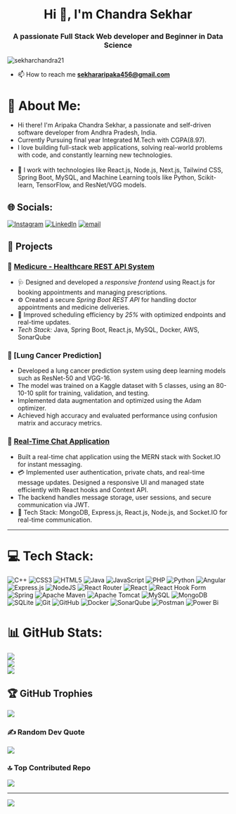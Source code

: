 <h1 align="center">Hi 👋, I'm Chandra Sekhar</h1>
<h3 align="center">A passionate Full Stack Web developer and Beginner in Data Science </h3>

<p align="left"> <img src="https://komarev.com/ghpvc/?username=sekharchandra21&label=Profile%20views&color=0e75b6&style=flat" alt="sekharchandra21" /> </p>

- 📫 How to reach me **sekhararipaka456@gmail.com**

# 💫 About Me:
- Hi there! I'm Aripaka Chandra Sekhar, a passionate and self-driven software developer from Andhra Pradesh, India. 
- Currently Pursuing final year Integrated M.Tech with CGPA(8.97).
- I love building full-stack web applications, solving real-world problems with code, and constantly learning new technologies.<br><br>
- 🔧 I work with technologies like React.js, Node.js, Next.js, Tailwind CSS, Spring Boot, MySQL, and Machine Learning tools like Python, Scikit-learn, TensorFlow, and ResNet/VGG models.


## 🌐 Socials:
[![Instagram](https://img.shields.io/badge/Instagram-%23E4405F.svg?logo=Instagram&logoColor=white)](https://instagram.com/https://www.instagram.com/sekhar_aripaka/) [![LinkedIn](https://img.shields.io/badge/LinkedIn-%230077B5.svg?logo=linkedin&logoColor=white)](https://linkedin.com/in/https://www.linkedin.com/in/aripaka-chandra-sekhar/) [![email](https://img.shields.io/badge/Email-D14836?logo=gmail&logoColor=white)](mailto:sekhararipaka456@gmail.com) 


## 💼 Projects

### 🔹 [Medicure - Healthcare REST API System](https://github.com/SekharChandra21/Medicure.git)
- 🩺 Designed and developed a *responsive frontend* using React.js for booking appointments and managing prescriptions.
- ⚙ Created a secure *Spring Boot REST API* for handling doctor appointments and medicine deliveries.
- 🚀 Improved scheduling efficiency by *25%* with optimized endpoints and real-time updates.
- *Tech Stack:* Java, Spring Boot, React.js, MySQL, Docker, AWS, SonarQube

### 🔹 [Lung Cancer Prediction]
- Developed a lung cancer prediction system using deep learning models such as ResNet-50 and VGG-16.
- The model was trained on a Kaggle dataset with 5 classes, using an 80-10-10 split for training, validation, and testing.
- Implemented data augmentation and optimized using the Adam optimizer.
- Achieved high accuracy and evaluated performance using confusion matrix and accuracy metrics.

### 🔹 [Real-Time Chat Application](https://github.com/SekharChandra21/MERN-Stack-Chat_App.git)
- Built a real-time chat application using the MERN stack with Socket.IO for instant messaging.
- 💳 Implemented user authentication, private chats, and real-time message updates. Designed a responsive UI and managed state efficiently with React hooks and Context API.
- The backend handles message storage, user sessions, and secure communication via JWT.
- 🔧 Tech Stack: MongoDB, Express.js, React.js, Node.js, and Socket.IO for real-time communication.

---


# 💻 Tech Stack:
![C++](https://img.shields.io/badge/c++-%2300599C.svg?style=flat&logo=c%2B%2B&logoColor=white) ![CSS3](https://img.shields.io/badge/css3-%231572B6.svg?style=flat&logo=css3&logoColor=white) ![HTML5](https://img.shields.io/badge/html5-%23E34F26.svg?style=flat&logo=html5&logoColor=white) ![Java](https://img.shields.io/badge/java-%23ED8B00.svg?style=flat&logo=openjdk&logoColor=white) ![JavaScript](https://img.shields.io/badge/javascript-%23323330.svg?style=flat&logo=javascript&logoColor=%23F7DF1E) ![PHP](https://img.shields.io/badge/php-%23777BB4.svg?style=flat&logo=php&logoColor=white) ![Python](https://img.shields.io/badge/python-3670A0?style=flat&logo=python&logoColor=ffdd54) ![Angular](https://img.shields.io/badge/angular-%23DD0031.svg?style=flat&logo=angular&logoColor=white) ![Express.js](https://img.shields.io/badge/express.js-%23404d59.svg?style=flat&logo=express&logoColor=%2361DAFB) ![NodeJS](https://img.shields.io/badge/node.js-6DA55F?style=flat&logo=node.js&logoColor=white) ![React Router](https://img.shields.io/badge/React_Router-CA4245?style=flat&logo=react-router&logoColor=white) ![React](https://img.shields.io/badge/react-%2320232a.svg?style=flat&logo=react&logoColor=%2361DAFB) ![React Hook Form](https://img.shields.io/badge/React%20Hook%20Form-%23EC5990.svg?style=flat&logo=reacthookform&logoColor=white) ![Spring](https://img.shields.io/badge/spring-%236DB33F.svg?style=flat&logo=spring&logoColor=white) ![Apache Maven](https://img.shields.io/badge/Apache%20Maven-C71A36?style=flat&logo=Apache%20Maven&logoColor=white) ![Apache Tomcat](https://img.shields.io/badge/apache%20tomcat-%23F8DC75.svg?style=flat&logo=apache-tomcat&logoColor=black) ![MySQL](https://img.shields.io/badge/mysql-4479A1.svg?style=flat&logo=mysql&logoColor=white) ![MongoDB](https://img.shields.io/badge/MongoDB-%234ea94b.svg?style=flat&logo=mongodb&logoColor=white) ![SQLite](https://img.shields.io/badge/sqlite-%2307405e.svg?style=flat&logo=sqlite&logoColor=white) ![Git](https://img.shields.io/badge/git-%23F05033.svg?style=flat&logo=git&logoColor=white) ![GitHub](https://img.shields.io/badge/github-%23121011.svg?style=flat&logo=github&logoColor=white) ![Docker](https://img.shields.io/badge/docker-%230db7ed.svg?style=flat&logo=docker&logoColor=white) ![SonarQube](https://img.shields.io/badge/SonarQube-black?style=flat&logo=sonarqube&logoColor=4E9BCD) ![Postman](https://img.shields.io/badge/Postman-FF6C37?style=flat&logo=postman&logoColor=white) ![Power Bi](https://img.shields.io/badge/power_bi-F2C811?style=flat&logo=powerbi&logoColor=black)
# 📊 GitHub Stats:
![](https://github-readme-stats.vercel.app/api?username=SekharChandra21&theme=radical&hide_border=false&include_all_commits=true&count_private=true)<br/>
![](https://nirzak-streak-stats.vercel.app/?user=SekharChandra21&theme=radical&hide_border=false)<br/>
![](https://github-readme-stats.vercel.app/api/top-langs/?username=SekharChandra21&theme=radical&hide_border=false&include_all_commits=true&count_private=true&layout=compact)

## 🏆 GitHub Trophies
![](https://github-profile-trophy.vercel.app/?username=SekharChandra21&theme=radical&no-frame=false&no-bg=false&margin-w=4)

### ✍️ Random Dev Quote
![](https://quotes-github-readme.vercel.app/api?type=horizontal&theme=radical)

### 🔝 Top Contributed Repo
![](https://github-contributor-stats.vercel.app/api?username=SekharChandra21&limit=5&theme=radical&combine_all_yearly_contributions=true)

---
[![](https://visitcount.itsvg.in/api?id=SekharChandra21&icon=0&color=0)](https://visitcount.itsvg.in)

<!-- Proudly created with GPRM ( https://gprm.itsvg.in ) -->
